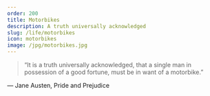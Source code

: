 ```yaml
---
order: 200
title: Motorbikes
description: A truth universally acknowledged
slug: /life/motorbikes
icon: motorbikes
image: /jpg/motorbikes.jpg
---
```


> “It is a truth universally acknowledged, that a single man in possession of a good fortune, must be in want of a motorbike.”

― Jane Austen, Pride and Prejudice
